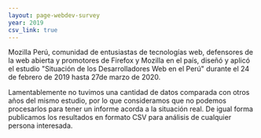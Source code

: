 ```yaml
---
layout: page-webdev-survey
year: 2019
csv_link: true
---
```


Mozilla Perú, comunidad de entusiastas de tecnologías web, defensores de la web abierta y promotores de Firefox y Mozilla en el país, diseñó y aplicó el estudio "Situación de los Desarrolladores Web en el Perú" durante el 24 de febrero de 2019 hasta 27de marzo de 2020.

Lamentablemente no tuvimos una cantidad de datos comparada con otros años del mismo estudio, por lo que consideramos que no podemos procesarlos para tener un informe acorda a la situación real. De igual forma publicamos los resultados en formato CSV para análisis de cualquier persona interesada.
